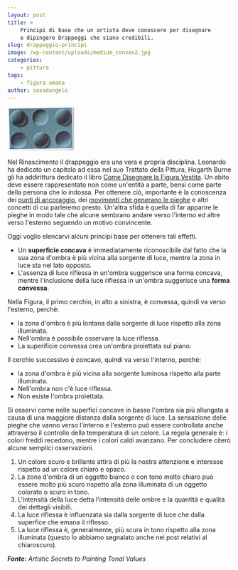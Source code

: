 ```yaml
---
layout: post
title: >
    Principi di base che un artista deve conoscere per disegnare
    e dipingere Drappeggi che siano credibili.
slug: drappeggio-principi
image: /wp-content/uploads/medium_convex2.jpg
categories:
    - pittura
tags:
    - figura umana
author: sasadangelo
---
```


![medium_convex2](/wp-content/uploads/medium_convex2.jpg "medium_convex2")

Nel Rinascimento il drappeggio era una vera e propria disciplina. Leonardo ha dedicato un capitolo ad essa nel suo Trattato della Pittura, Hogarth Burne gli ha addirittura dedicato il libro [Come Disegnare la Figura Vestita](https://www.disegnoepittura.it/i-migliori-libri-per-imparare-a-disegnare-e-dipingere/ "Come Disegnare la Figura Vestita"). Un abito deve essere rappresentato non come un'entità a parte, bensì come parte della persona che lo indossa. Per ottenere ciò, importante è la conoscenza dei [punti di ancoraggio](https://www.disegnoepittura.it/come-disegnare-drappeggio-vestiti-figura-umana-punti-dove-formano-sistemi-pieghe/ "Punti di Ancoraggio"), dei [movimenti che generano le pieghe](https://www.disegnoepittura.it/come-disegnare-drappeggio-vestiti-figura-umana-punti-dove-formano-sistemi-pieghe/ "Movimenti che generano le pieghe") e altri concetti di cui parleremo presto. Un'altra sfida è quella di far apparire le pieghe in modo tale che alcune sembrano andare verso l'interno ed altre verso l'esterno seguendo un motivo convincente.

Oggi voglio elencarvi alcuni principi base per ottenere tali effetti.

- Un **superficie concava** è immediatamente riconoscibile dal fatto che la sua zona d'ombra è più vicina alla sorgente di luce, mentre la zona in luce sta nel lato opposto.
- L'assenza di luce riflessa in un'ombra suggerisce una forma concava, mentre l'inclusione della luce riflessa in un'ombra suggerisce una **forma convessa**.

Nella Figura, il primo cerchio, in alto a sinistra, è convessa, quindi va verso l'esterno, perchè:

- la zona d'ombra è più lontana dalla sorgente di luce rispetto alla zona illuminata.
- Nell'ombra è possibile osservare la luce riflessa.
- La superificie convessa crea un'ombra proiettata sul piano.

Il cerchio successivo è concavo, quindi va verso l'interno, perchè:

- la zona d'ombra è più vicina alla sorgente luminosa rispetto alla parte illuminata.
- Nell'ombra non c'è luce riflessa.
- Non esiste l'ombra proiettata.

Si osservi come nelle superfici concave in basso l'ombra sia più allungata a causa di una maggiore distanza dalla sorgente di luce. La sensazione delle pieghe che vanno verso l'interno e l'esterno può essere controllata anche attraverso il controllo della temperatura di un colore. La regola generale è: i colori freddi recedono, mentre i colori caldi avanzano. Per concludere citerò alcune semplici osservazioni.

1. Un colore scuro e brillante attira di più la nostra attenzione e interesse rispetto ad un colore chiaro e opaco.
2. La zona d'ombra di un oggetto bianco o con tono molto chiaro può essere molto più scuro rispetto alla zona illuminata di un oggetto colorato o scuro in tono.
3. L'intensità della luce detta l'intensità delle ombre e la quantità e qualità dei dettagli visibili.
4. La luce riflessa è influenzata sia dalla sorgente di luce che dalla superfice che emana il riflesso.
5. La luce riflessa è, generalmente, più scura in tono rispetto alla zona illuminata (questo lo abbiamo segnalato anche nei post relativi al chiaroscuro).

_**Fonte:** Artistic Secrets to Painting Tonal Values_
